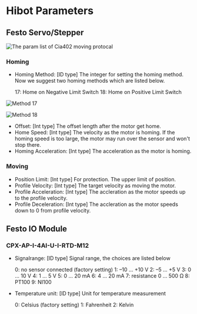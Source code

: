 # Hibot Parameters
## Festo Servo/Stepper

![The param list of Cia402 moving protocal](http://gadgethi-css.s3.amazonaws.com/img_share/proj-008/param%20list%20of%20Cia402.png)

### Homing
* Homing Method: [ID type] The integer for setting the homing method. Now we suggest two homing methods which are listed below.


	17: Home on Negative Limit Switch
	18: Home on Positive Limit Switch

![Method 17](http://gadgethi-css.s3.amazonaws.com/img_share/proj-008/Homing%20Method%2017.png)

![Method 18](http://gadgethi-css.s3.amazonaws.com/img_share/proj-008/Homing%20Method%2018.png)

* Offset: [Int type] The offset length after the motor get home.
* Home Speed: [Int type] The velocity as the motor is homing. If the homing speed is too large, the motor may run over the sensor and won't stop there.
* Homing Acceleration: [Int type] The acceleration as the motor is homing.

### Moving
* Position Limit: [Int type] For protection. The upper limit of position.
* Profile Velocity: [Int type] The target velocity as moving the motor.
* Profile Acceleration: [Int type] The accleration as the motor speeds up to the profile velocity.
* Profile Deceleration: [Int type] The accleration as the motor speeds down to 0 from profile velocity.



## Festo IO Module
### CPX-AP-I-4AI-U-I-RTD-M12
* Signalrange: [ID type] Signal range, the choices are listed below

	0: no sensor connected (factory setting)
	1: –10 ... +10 V
	2: –5 ... +5 V
	3: 0 ... 10 V
	4: 1 ... 5 V
	5: 0 ... 20 mA
	6: 4 ... 20 mA
	7: resistance 0 ... 500 Ω
	8: PT100
	9: NI100  

* Temperature unit: [ID type] Unit for temperature measurement

	0: Celsius (factory setting)
	1: Fahrenheit
	2: Kelvin
	




